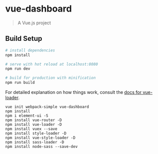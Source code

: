 # vue-dashboard

> A Vue.js project

## Build Setup

``` bash
# install dependencies
npm install

# serve with hot reload at localhost:8080
npm run dev

# build for production with minification
npm run build
```

For detailed explanation on how things work, consult the [docs for vue-loader](http://vuejs.github.io/vue-loader).

```
vue init webpack-simple vue-dashboard
npm install
npm i element-ui -S
npm install vue-router -D
npm install vue-loader -D
npm install vuex --save
npm install style-loader -D
npm install vue-style-loader -D
npm install sass-loader -D
npm install node-sass --save-dev
```
